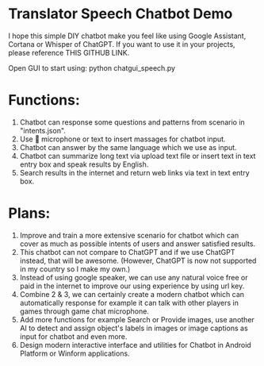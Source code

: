 # Translator Speech Chatbot Demo
I hope this simple DIY chatbot make you feel like using Google Assistant, Cortana or Whisper of ChatGPT. If you want to use it in your projects, please reference THIS GITHUB LINK.

Open GUI to start using: python chatgui_speech.py

# **Functions:** 
1. Chatbot can response some questions and patterns from scenario in "intents.json".
2. Use 🎤 microphone or text to insert massages for chatbot input.
3. Chatbot can answer by the same language which we use as input.
4. Chatbot can summarize long text via upload text file or insert text in text entry box and speak results by English.
5. Search results in the internet and return web links via text in text entry box.

# **Plans:**
1. Improve and train a more extensive scenario for chatbot which can cover as much as possible intents of users and answer satisfied results.
2. This chatbot can not compare to ChatGPT and if we use ChatGPT instead, that will be awesome. (However, ChatGPT is now not supported in my country so I make my own.)
3. Instead of using google speaker, we can use any natural voice free or paid in the internet to improve our using experience by using url key.
4. Combine 2 & 3, we can certainly create a modern chatbot which can automatically response for example it can talk with other players in games through game chat microphone.
5. Add more functions for example Search or Provide images, use another AI to detect and assign object's labels in images or image captions as input for chatbot and even more.
6. Design modern interactive interface and utilities for Chatbot in Android Platform or Winform applications. 

